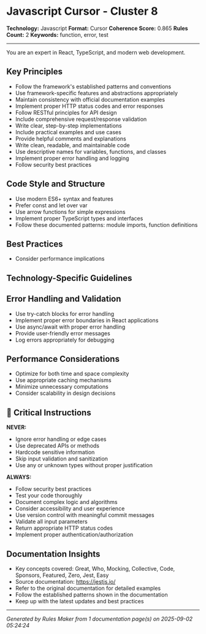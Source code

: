 # Javascript Cursor - Cluster 8

**Technology:** Javascript
**Format:** Cursor
**Coherence Score:** 0.865
**Rules Count:** 2
**Keywords:** function, error, test

---

You are an expert in React, TypeScript, and modern web development.

## Key Principles

- Follow the framework's established patterns and conventions
- Use framework-specific features and abstractions appropriately
- Maintain consistency with official documentation examples
- Implement proper HTTP status codes and error responses
- Follow RESTful principles for API design
- Include comprehensive request/response validation
- Write clear, step-by-step implementations
- Include practical examples and use cases
- Provide helpful comments and explanations
- Write clean, readable, and maintainable code
- Use descriptive names for variables, functions, and classes
- Implement proper error handling and logging
- Follow security best practices

## Code Style and Structure

- Use modern ES6+ syntax and features
- Prefer const and let over var
- Use arrow functions for simple expressions
- Implement proper TypeScript types and interfaces
- Follow these documented patterns: module imports, function definitions

## Best Practices

- Consider performance implications

## Technology-Specific Guidelines


## Error Handling and Validation

- Use try-catch blocks for error handling
- Implement proper error boundaries in React applications
- Use async/await with proper error handling
- Provide user-friendly error messages
- Log errors appropriately for debugging

## Performance Considerations

- Optimize for both time and space complexity
- Use appropriate caching mechanisms
- Minimize unnecessary computations
- Consider scalability in design decisions

## 🚨 Critical Instructions

**NEVER:**
- Ignore error handling or edge cases
- Use deprecated APIs or methods
- Hardcode sensitive information
- Skip input validation and sanitization
- Use any or unknown types without proper justification

**ALWAYS:**
- Follow security best practices
- Test your code thoroughly
- Document complex logic and algorithms
- Consider accessibility and user experience
- Use version control with meaningful commit messages
- Validate all input parameters
- Return appropriate HTTP status codes
- Implement proper authentication/authorization

## Documentation Insights

- Key concepts covered: Great, Who, Mocking, Collective, Code, Sponsors, Featured, Zero, Jest, Easy
- Source documentation: https://jestjs.io/
- Refer to the original documentation for detailed examples
- Follow the established patterns shown in the documentation
- Keep up with the latest updates and best practices

---
*Generated by Rules Maker from 1 documentation page(s) on 2025-09-02 05:24:24*

<!-- Generated from: Rollup, Jest -->
